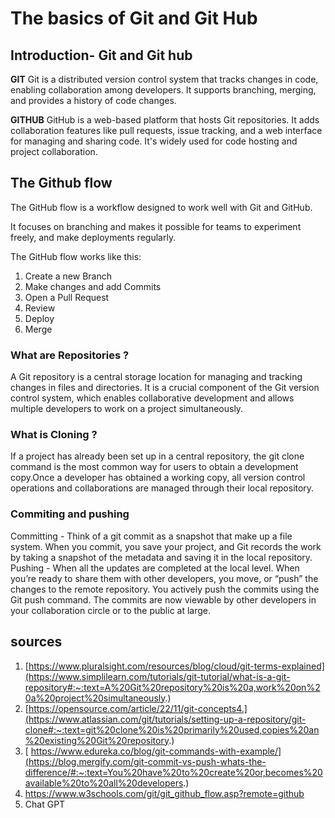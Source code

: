 # The basics of Git and Git Hub
## Introduction-  Git and Git hub
**GIT**
Git is a distributed version control system that tracks changes in code, enabling collaboration among developers. It supports branching, merging, and provides a history of code changes.

**GITHUB**
GitHub is a web-based platform that hosts Git repositories. It adds collaboration features like pull requests, issue tracking, and a web interface for managing and sharing code. It's widely used for code hosting and project collaboration.

## The Github flow
The GitHub flow is a workflow designed to work well with Git and GitHub.

It focuses on branching and makes it possible for teams to experiment freely, and make deployments regularly.

The GitHub flow works like this:

1. Create a new Branch
2. Make changes and add Commits
3. Open a Pull Request
4. Review
5. Deploy
6. Merge
   
### What are Repositories ?
A Git repository is a central storage location for managing and tracking changes in files and directories. It is a crucial component of the Git version control system, which enables collaborative development and allows multiple developers to work on a project simultaneously.

### What is Cloning ?
If a project has already been set up in a central repository, the git clone command is the most common way for users to obtain a development copy.Once a developer has obtained a working copy, all version control operations and collaborations are managed through their local repository.

### Commiting and pushing 
 Committing - Think of a git commit as a snapshot that make up a file system. When you commit, you save your project, and Git records the work by taking a snapshot of the metadata and saving it in the local repository.
 Pushing - When all the updates are completed at the local level. When you’re ready to share them with other developers, you move, or “push” the changes to the remote repository. You actively push the commits using the Git push command. The commits are now viewable by other developers in your collaboration circle or to the public at large.


## sources
1.	[https://www.pluralsight.com/resources/blog/cloud/git-terms-explained](https://www.simplilearn.com/tutorials/git-tutorial/what-is-a-git-repository#:~:text=A%20Git%20repository%20is%20a,work%20on%20a%20project%20simultaneously.)
2.	[https://opensource.com/article/22/11/git-concepts4.](https://www.atlassian.com/git/tutorials/setting-up-a-repository/git-clone#:~:text=git%20clone%20is%20primarily%20used,copies%20an%20existing%20Git%20repository.)
3.	[	https://www.edureka.co/blog/git-commands-with-example/](https://blog.mergify.com/git-commit-vs-push-whats-the-difference/#:~:text=You%20have%20to%20create%20or,becomes%20available%20to%20all%20developers.)
4.	https://www.w3schools.com/git/git_github_flow.asp?remote=github
5.	Chat GPT
